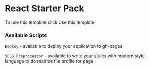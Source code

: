 # React Starter Pack

To use this template click Use this template
### Available Scripts

`Deploy` - available to deploy your application to gh-pages

`SCSS Preprocessor` - available to write your styles with modern style language
to do readme file profile for page








